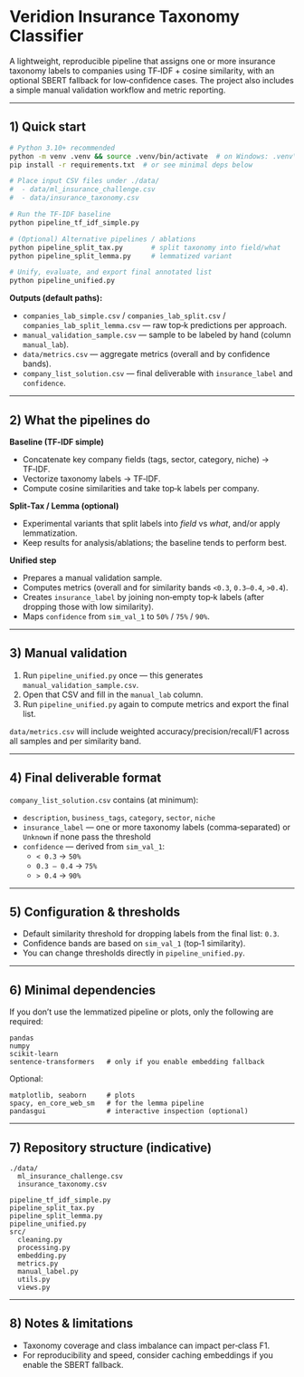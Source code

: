 # Veridion Insurance Taxonomy Classifier

A lightweight, reproducible pipeline that assigns one or more insurance taxonomy labels to companies using TF‑IDF + cosine similarity, with an optional SBERT fallback for low‑confidence cases. The project also includes a simple manual validation workflow and metric reporting.

---

## 1) Quick start

```bash
# Python 3.10+ recommended
python -m venv .venv && source .venv/bin/activate  # on Windows: .venv\Scripts\activate
pip install -r requirements.txt  # or see minimal deps below

# Place input CSV files under ./data/
#  - data/ml_insurance_challenge.csv
#  - data/insurance_taxonomy.csv

# Run the TF‑IDF baseline
python pipeline_tf_idf_simple.py

# (Optional) Alternative pipelines / ablations
python pipeline_split_tax.py       # split taxonomy into field/what
python pipeline_split_lemma.py     # lemmatized variant

# Unify, evaluate, and export final annotated list
python pipeline_unified.py
```

**Outputs (default paths):**

- `companies_lab_simple.csv` / `companies_lab_split.csv` / `companies_lab_split_lemma.csv` — raw top‑k predictions per approach.
- `manual_validation_sample.csv` — sample to be labeled by hand (column `manual_lab`).
- `data/metrics.csv` — aggregate metrics (overall and by confidence bands).
- `company_list_solution.csv` — final deliverable with `insurance_label` and `confidence`.

---

## 2) What the pipelines do

**Baseline (TF‑IDF simple)**

- Concatenate key company fields (tags, sector, category, niche) → TF‑IDF.
- Vectorize taxonomy labels → TF‑IDF.
- Compute cosine similarities and take top‑k labels per company.

**Split‑Tax / Lemma (optional)**

- Experimental variants that split labels into *field* vs *what*, and/or apply lemmatization.
- Keep results for analysis/ablations; the baseline tends to perform best.

**Unified step**

- Prepares a manual validation sample.
- Computes metrics (overall and for similarity bands `<0.3`, `0.3–0.4`, `>0.4`).
- Creates `insurance_label` by joining non‑empty top‑k labels (after dropping those with low similarity).
- Maps `confidence` from `sim_val_1` to `50%` / `75%` / `90%`.

---

## 3) Manual validation

1. Run `pipeline_unified.py` once — this generates `manual_validation_sample.csv`.
2. Open that CSV and fill in the `manual_lab` column.
3. Run `pipeline_unified.py` again to compute metrics and export the final list.

`data/metrics.csv` will include weighted accuracy/precision/recall/F1 across all samples and per similarity band.

---

## 4) Final deliverable format

`company_list_solution.csv` contains (at minimum):

- `description`, `business_tags`, `category`, `sector`, `niche`
- `insurance_label` — one or more taxonomy labels (comma‑separated) or `Unknown` if none pass the threshold
- `confidence` — derived from `sim_val_1`:
  - `< 0.3` → `50%`
  - `0.3 – 0.4` → `75%`
  - `> 0.4` → `90%`

---

## 5) Configuration & thresholds

- Default similarity threshold for dropping labels from the final list: `0.3`.
- Confidence bands are based on `sim_val_1` (top‑1 similarity).
- You can change thresholds directly in `pipeline_unified.py`.

---

## 6) Minimal dependencies

If you don’t use the lemmatized pipeline or plots, only the following are required:

```
pandas
numpy
scikit-learn
sentence-transformers   # only if you enable embedding fallback
```

Optional:

```
matplotlib, seaborn     # plots
spacy, en_core_web_sm   # for the lemma pipeline
pandasgui               # interactive inspection (optional)
```

---

## 7) Repository structure (indicative)

```
./data/
  ml_insurance_challenge.csv
  insurance_taxonomy.csv

pipeline_tf_idf_simple.py
pipeline_split_tax.py
pipeline_split_lemma.py
pipeline_unified.py
src/
  cleaning.py
  processing.py
  embedding.py
  metrics.py
  manual_label.py
  utils.py
  views.py
```

---

## 8) Notes & limitations

- Taxonomy coverage and class imbalance can impact per‑class F1.
- For reproducibility and speed, consider caching embeddings if you enable the SBERT fallback.

